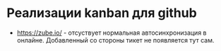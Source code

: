 # Реализации kanban для github

- https://zube.io/ - отсуствует нормальная автосинхронизация в онлайне. Добавленный со стороны тикет не появляется тут сам.

